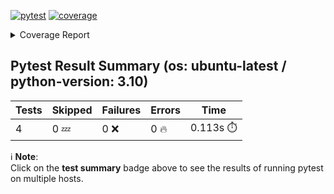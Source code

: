 [![pytest](https://github.com/7rikazhexde/trial-test/actions/workflows/test_summary.yml/badge.svg)](https://github.com/7rikazhexde/trial-test/actions/workflows/test_summary.yml)
<a href="https://github.com/7rikazhexde/trial-test/blob/f3e440c9ca89884899340f82cdcb7d24c086e569/README.md"><img alt="coverage" src="https://img.shields.io/badge/coverage-100%25-brightgreen.svg" /></a><details><summary>Coverage Report </summary><table><tr><th>File</th><th>Stmts</th><th>Miss</th><th>Cover</th><th>Missing</th></tr><tbody><tr><td><a href="https://github.com/7rikazhexde/trial-test/blob/f3e440c9ca89884899340f82cdcb7d24c086e569/__init__.py">\_\_init\_\_.py</a></td><td>0</td><td>0</td><td>100%</td><td>&nbsp;</td></tr><tr><td><a href="https://github.com/7rikazhexde/trial-test/blob/f3e440c9ca89884899340f82cdcb7d24c086e569/operations.py">operations.py</a></td><td>9</td><td>0</td><td>100%</td><td>&nbsp;</td></tr><tr><td><b>TOTAL</b></td><td><b>9</b></td><td><b>0</b></td><td><b>100%</b></td><td>&nbsp;</td></tr></tbody></table></details>

## Pytest Result Summary (os: ubuntu-latest / python-version: 3.10)
| Tests | Skipped | Failures | Errors | Time |
| ----- | ------- | -------- | -------- | ------------------ |
| 4 | 0 :zzz: | 0 :x: | 0 :fire: | 0.113s :stopwatch: |

ℹ️ **Note**:  
Click on the **test summary** badge above to see the results of running pytest on multiple hosts.

